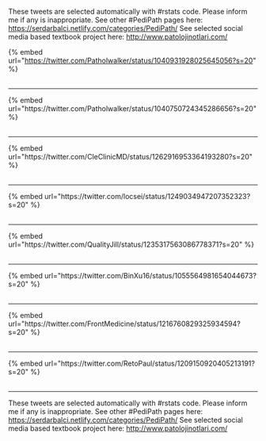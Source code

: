 

These tweets are selected automatically with #rstats code. Please inform me if any is inappropriate.
See other #PediPath pages here: https://serdarbalci.netlify.com/categories/PediPath/ 
See selected social media based textbook project here: http://www.patolojinotlari.com/

{% embed url="https://twitter.com/Patholwalker/status/1040931928025645056?s=20" %}<br>
<br>
<hr>
{% embed url="https://twitter.com/Patholwalker/status/1040750724345286656?s=20" %}<br>
<br>
<hr>
{% embed url="https://twitter.com/CleClinicMD/status/1262916953364193280?s=20" %}<br>
<br>
<hr>
{% embed url="https://twitter.com/locsei/status/1249034947207352323?s=20" %}<br>
<br>
<hr>
{% embed url="https://twitter.com/QualityJill/status/1235317563086778371?s=20" %}<br>
<br>
<hr>
{% embed url="https://twitter.com/BinXu16/status/1055564981654044673?s=20" %}<br>
<br>
<hr>
{% embed url="https://twitter.com/FrontMedicine/status/1216760829325934594?s=20" %}<br>
<br>
<hr>
{% embed url="https://twitter.com/RetoPaul/status/1209150920405213191?s=20" %}<br>
<br>
<hr>


These tweets are selected automatically with #rstats code. Please inform me if any is inappropriate.
See other #PediPath pages here: https://serdarbalci.netlify.com/categories/PediPath/ 
See selected social media based textbook project here: http://www.patolojinotlari.com/
